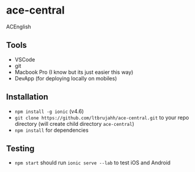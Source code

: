 # ace-central

ACEnglish

## Tools

- VSCode
- git
- Macbook Pro (I know but its just easier this way)
- DevApp (for deploying locally on mobiles)

## Installation

- `npm install -g ionic` (v4.6)
- `git clone https://github.com/ltbrujahh/ace-central.git` to your repo directory (will create child directory `ace-central`)
- `npm install` for dependencies

## Testing

- `npm start` should run `ionic serve --lab` to test iOS and Android
